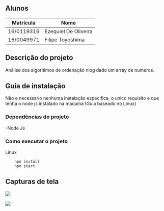 ## Alunos  
| Matrícula | Nome |  
|-----------------------|---------------------|  
| 16/0119316 | Ezequiel De Oliveira |  
| 16/0049971 | Filipe Toyoshima |  

## Descrição do projeto
Análise dos algoritimos de ordenação nlog dado um array de numeros.


## Guia de instalação
Não e necessario nenhuma instalação especifica, o unico requisito e que tenha o node js instalado na maquina (Guia baseado no Linux)


### Dependências do projeto
-Node Js

### Como executar o projeto
Linux

        npm install
        npm start


## Capturas de tela


![](/assest/home.png)

![](/assest/compare.png)
